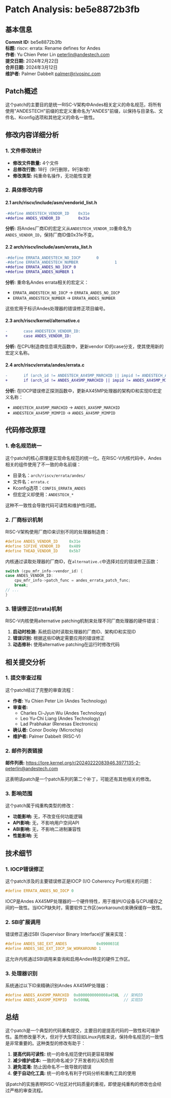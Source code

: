 # Patch Analysis: be5e8872b3fb

## 基本信息

**Commit ID:** be5e8872b3fb  
**标题:** riscv: errata: Rename defines for Andes  
**作者:** Yu Chien Peter Lin <peterlin@andestech.com>  
**提交日期:** 2024年2月22日  
**合并日期:** 2024年3月12日  
**维护者:** Palmer Dabbelt <palmer@rivosinc.com>  

## Patch概述

这个patch的主要目的是统一RISC-V架构中Andes相关定义的命名规范，将所有使用"ANDESTECH"前缀的宏定义重命名为"ANDES"前缀，以保持与目录名、文件名、Kconfig选项和其他定义的命名一致性。

## 修改内容详细分析

### 1. 文件修改统计

- **修改文件数量:** 4个文件
- **总修改行数:** 18行（9行删除，9行新增）
- **修改类型:** 纯重命名操作，无功能性变更

### 2. 具体修改内容

#### 2.1 arch/riscv/include/asm/vendorid_list.h

```diff
-#define ANDESTECH_VENDOR_ID    0x31e
+#define ANDES_VENDOR_ID        0x31e
```

**分析:** 将Andes厂商ID的宏定义从`ANDESTECH_VENDOR_ID`重命名为`ANDES_VENDOR_ID`，保持厂商ID值0x31e不变。

#### 2.2 arch/riscv/include/asm/errata_list.h

```diff
-#define ERRATA_ANDESTECH_NO_IOCP       0
-#define ERRATA_ANDESTECH_NUMBER                1
+#define ERRATA_ANDES_NO_IOCP 0
+#define ERRATA_ANDES_NUMBER 1
```

**分析:** 重命名Andes errata相关的宏定义：
- `ERRATA_ANDESTECH_NO_IOCP` → `ERRATA_ANDES_NO_IOCP`
- `ERRATA_ANDESTECH_NUMBER` → `ERRATA_ANDES_NUMBER`

这些宏用于标识Andes处理器的错误修正项目编号。

#### 2.3 arch/riscv/kernel/alternative.c

```diff
-       case ANDESTECH_VENDOR_ID:
+       case ANDES_VENDOR_ID:
```

**分析:** 在CPU制造商信息填充函数中，更新vendor ID的case分支，使其使用新的宏定义名称。

#### 2.4 arch/riscv/errata/andes/errata.c

```diff
-       if (arch_id != ANDESTECH_AX45MP_MARCHID || impid != ANDESTECH_AX45MP_MIMPID)
+       if (arch_id != ANDES_AX45MP_MARCHID || impid != ANDES_AX45MP_MIMPID)
```

**分析:** 在IOCP错误修正探测函数中，更新AX45MP处理器的架构ID和实现ID宏定义名称：
- `ANDESTECH_AX45MP_MARCHID` → `ANDES_AX45MP_MARCHID`
- `ANDESTECH_AX45MP_MIMPID` → `ANDES_AX45MP_MIMPID`

## 代码修改原理

### 1. 命名规范统一

这个patch的核心原理是实现命名规范的统一化。在RISC-V内核代码中，Andes相关的组件使用了不一致的命名前缀：

- 目录名：`arch/riscv/errata/andes/`
- 文件名：`errata.c`
- Kconfig选项：`CONFIG_ERRATA_ANDES`
- 但宏定义却使用：`ANDESTECH_*`

这种不一致性会导致代码可读性和维护性问题。

### 2. 厂商标识机制

RISC-V架构使用厂商ID来识别不同的处理器制造商：

```c
#define ANDES_VENDOR_ID     0x31e
#define SIFIVE_VENDOR_ID    0x489
#define THEAD_VENDOR_ID     0x5b7
```

内核通过读取处理器的厂商ID，在`alternative.c`中选择对应的错误修正函数：

```c
switch (cpu_mfr_info->vendor_id) {
case ANDES_VENDOR_ID:
    cpu_mfr_info->patch_func = andes_errata_patch_func;
    break;
// ...
}
```

### 3. 错误修正(Errata)机制

RISC-V内核使用alternative patching机制来处理不同厂商处理器的硬件错误：

1. **启动时检测:** 系统启动时读取处理器的厂商ID、架构ID和实现ID
2. **错误识别:** 根据这些ID确定需要应用的错误修正
3. **动态修补:** 使用alternative patching在运行时修改代码

## 相关提交分析

### 1. 提交审查过程

这个patch经过了完整的审查流程：

- **作者:** Yu Chien Peter Lin (Andes Technology)
- **审查者:**
  - Charles Ci-Jyun Wu (Andes Technology)
  - Leo Yu-Chi Liang (Andes Technology) 
  - Lad Prabhakar (Renesas Electronics)
- **确认者:** Conor Dooley (Microchip)
- **维护者:** Palmer Dabbelt (RISC-V)

### 2. 邮件列表链接

**邮件列表:** https://lore.kernel.org/r/20240222083946.3977135-2-peterlin@andestech.com

这表明该patch是一个patch系列的第二个补丁，可能还有其他相关的修改。

### 3. 影响范围

这个patch属于纯重构类型的修改：

- **功能影响:** 无，不改变任何功能逻辑
- **API影响:** 无，不影响用户空间API
- **ABI影响:** 无，不影响二进制兼容性
- **性能影响:** 无

## 技术细节

### 1. IOCP错误修正

这个patch涉及的主要错误修正是IOCP (I/O Coherency Port)相关的问题：

```c
#define ERRATA_ANDES_NO_IOCP 0
```

IOCP是Andes AX45MP处理器的一个硬件特性，用于维护I/O设备与CPU缓存之间的一致性。当IOCP缺失时，需要软件工作区(workaround)来确保缓存一致性。

### 2. SBI扩展调用

错误修正通过SBI (Supervisor Binary Interface)扩展来实现：

```c
#define ANDES_SBI_EXT_ANDES             0x0900031E
#define ANDES_SBI_EXT_IOCP_SW_WORKAROUND 1
```

这允许内核通过SBI调用来查询和启用Andes特定的硬件工作区。

### 3. 处理器识别

系统通过以下ID来精确识别Andes AX45MP处理器：

```c
#define ANDES_AX45MP_MARCHID  0x8000000000008a45UL  // 架构ID
#define ANDES_AX45MP_MIMPID   0x500UL               // 实现ID
```

## 总结

这个patch是一个典型的代码重构提交，主要目的是提高代码的一致性和可维护性。虽然修改量不大，但对于大型项目如Linux内核来说，保持命名规范的一致性是非常重要的。这种类型的修改有助于：

1. **提高代码可读性:** 统一的命名规范使代码更容易理解
2. **减少维护成本:** 一致的命名减少了开发者的认知负担
3. **避免混淆:** 防止因命名不一致导致的错误
4. **便于自动化工具:** 统一的命名有利于代码分析和重构工具的使用

该patch的实施表明RISC-V社区对代码质量的重视，即使是纯重构的修改也会经过严格的审查流程。